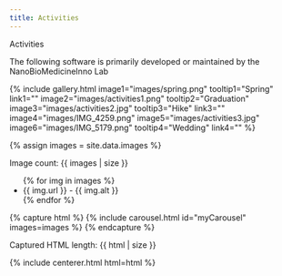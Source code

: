 ```yaml
---
title: Activities
---
```


<i class="fas fa-photo-film"></i>Activities

The following software is primarily developed or maintained by the NanoBioMedicineInno Lab

{%
  include gallery.html
  image1="images/spring.png"
  tooltip1="Spring"
  link1=""
  image2="images/activities1.png"
  tooltip2="Graduation"
  image3="images/activities2.jpg"
  tooltip3="Hike"
  link3=""
  image4="images/IMG_4259.png"
  image5="images/activities3.jpg"
  image6="images/IMG_5179.png"
  tooltip4="Wedding"
  link4=""
%}

<!-- section break -->

{% assign images = site.data.images %}

<p>Image count: {{ images | size }}</p>
<ul>
{% for img in images %}
  <li>{{ img.url }} - {{ img.alt }}</li>
{% endfor %}
</ul>

{% capture html %}
{% include carousel.html id="myCarousel" images=images %}
{% endcapture %}

<p>Captured HTML length: {{ html | size }}</p>  <!-- Thêm dòng này để debug -->

{% include centerer.html html=html %}
